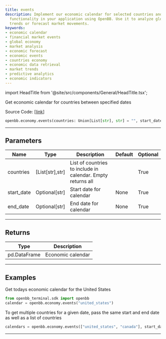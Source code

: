 ```yaml
---
title: events
description: Implement our economic calendar for selected countries and specific dates
  functionality in your application using OpenBB. Use it to analyze global economic
  trends or forecast market movements.
keywords:
- economic calendar
- financial market events
- global economy
- market analysis
- economic forecast
- economic events
- countries economy
- economic data retrieval
- market trends
- predictive analytics
- economic indicators
---
```


import HeadTitle from '@site/src/components/General/HeadTitle.tsx';

<HeadTitle title="economy.events - Reference | OpenBB SDK Docs" />

Get economic calendar for countries between specified dates

Source Code: [[link](https://github.com/OpenBB-finance/OpenBBTerminal/tree/main/openbb_terminal/economy/nasdaq_model.py#L25)]

```python wordwrap
openbb.economy.events(countries: Union[List[str], str] = "", start_date: Optional[str] = None, end_date: Optional[str] = None)
```

---

## Parameters

| Name | Type | Description | Default | Optional |
| ---- | ---- | ----------- | ------- | -------- |
| countries | [List[str],str] | List of countries to include in calendar.  Empty returns all |  | True |
| start_date | Optional[str] | Start date for calendar | None | True |
| end_date | Optional[str] | End date for calendar | None | True |


---

## Returns

| Type | Description |
| ---- | ----------- |
| pd.DataFrame | Economic calendar |
---

## Examples


Get todays economic calendar for the United States

```python
from openbb_terminal.sdk import openbb
calendar = openbb.economy.events("united_states")
```


To get multiple countries for a given date, pass the same start and end date as well as
a list of countries

```python
calendars = openbb.economy.events(["united_states", "canada"], start_date="2022-11-18", end_date="2022-11-18")
```

---

